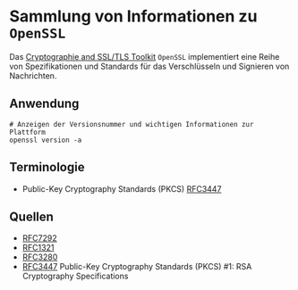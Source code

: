 
[rfc7292]: https://tools.ietf.org/html/rfc7292
[rfc1321]: https://tools.ietf.org/html/rfc1321
[rfc3280]: https://tools.ietf.org/html/rfc3280
[rfc3447]: https://tools.ietf.org/html/rfc3447
[1]: https://www.openssl.org/
[2]: https://www.openssl.org/docs/standards.html
[3]: https://wiki.ubuntuusers.de/Apache/SSL/

Sammlung von Informationen zu `OpenSSL`
======================================

Das [Cryptographie and SSL/TLS Toolkit][1] `OpenSSL` implementiert eine Reihe von Spezifikationen und Standards für das Verschlüsseln und Signieren von Nachrichten. 

## Anwendung

```shell
# Anzeigen der Versionsnummer und wichtigen Informationen zur Plattform
openssl version -a
```

## Terminologie 

* Public-Key Cryptography Standards (PKCS) [RFC3447][rfc3447]

## Quellen

* [RFC7292][rfc3280]
* [RFC1321][rfc1321]
* [RFC3280][rfc3280]
* [RFC3447][rfc3447] Public-Key Cryptography Standards (PKCS) #1: RSA Cryptography Specifications

